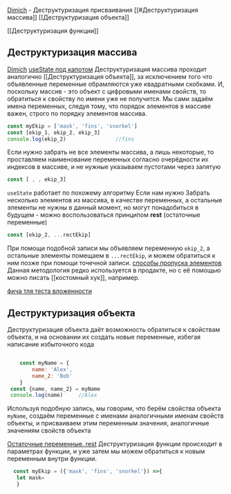 [Dimich](https://www.youtube.com/watch?v=xRe0hbu6qJw&ab_channel=IT-KAMASUTRA) - Деструктуризация присваивания
[[#Деструктуризация массива]]
[[Деструктуризация объекта]]

[[Деструктуризация функции]]
## Деструктуризация массива
[Dimich](https://youtu.be/xRe0hbu6qJw)
[useState под капотом](https://youtu.be/xRe0hbu6qJw)
Деструктуризация массива проходит аналогично [[Деструктуризация объекта]], за исключением того что объявленные переменные обрамляются уже квадратными скобками. И, поскольку массив - это объект с цифровыми именами свойств, то обратиться к свойству по имени уже не получится. Мы сами задаём имена переменных, следуя тому, что порядок элементов в массиве важен, строго по порядку элементов массива.
```js
const myEkip = ['mask', 'fins', 'snorkel']
const [ekip_1, ekip_2, ekip_3]
console.log(ekip_2)                //fins
```
Если нужно забрать не все элементы массива, а лишь некоторые, то проставляем наименование переменных согласно очерёдности их индексов в массиве, и не нужные указываем пустотами через запятую
```js
const [ , , ekip_3] 
```
`useState` работает по похожему алгоритму
Если нам нужно Забрать несколько элементов из массива, в качестве переменных, а остальные элементы не нужны в данный момент, но могут понадобиться в будущем - можно воспользоваться принципом **rest** (остаточные переменные)
```js
const [ekip_2, ...rectEkip]
```

При помощи подобной записи мы объявляем переменную `ekip_2`, а остальные элементы помещаем в `...rectEkip`, и можем обратиться к ним позже при помощи точечной записи.
[способы пропуска элементов](https://youtu.be/xRe0hbu6qJw?t=2516)
Данная методология редко используется в продакте, но с её помощью можно писать [[костoмный хук]], например.

[фича тля теста вложенности](https://youtu.be/xRe0hbu6qJw?t=2749)
## Деструктуризация объекта
Деструктуризация объекта даёт возможность обратиться к свойствам объекта, и на основании их создать новые переменные, избегая написание избыточного кода
```js

    const myName = {
        name: 'Alex',
        name_2: 'Bob' 
    }
 const {name, name_2} = myName
 console.log(name)     //Alex
 ```
 Используя подобную запись, мы говорим, что  берём свойства объекта `myName`, создаём переменные с именами аналогичными именам свойств объекты, и присваиваем этим переменным значения, аналогичные значениям свойств объекта
 
 [Остаточные переменные. rest](https://youtu.be/xRe0hbu6qJw?t=1589)
Деструктуризация функции происходит в параметрах функции, и уже затем мы можем обратиться к новым переменным внутри функции.
```js
  const myEkip = ({'mask', 'fins', 'snorkel'}) =>{
   let mask=
   }
```
 
